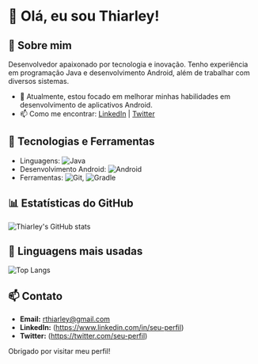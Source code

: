 # 👋 Olá, eu sou Thiarley!

## 🚀 Sobre mim
Desenvolvedor apaixonado por tecnologia e inovação. Tenho experiência em programação Java e desenvolvimento Android, além de trabalhar com diversos sistemas.

- 🌱 Atualmente, estou focado em melhorar minhas habilidades em desenvolvimento de aplicativos Android.
- 📫 Como me encontrar: [LinkedIn](https://www.linkedin.com/in/seu-perfil) | [Twitter](https://twitter.com/seu-perfil)

## 🔧 Tecnologias e Ferramentas
- Linguagens: ![Java](https://img.shields.io/badge/Java-ED8B00?style=for-the-badge&logo=java&logoColor=white)
- Desenvolvimento Android: ![Android](https://img.shields.io/badge/Android-3DDC84?style=for-the-badge&logo=android&logoColor=white)
- Ferramentas: ![Git](https://img.shields.io/badge/Git-F05032?style=for-the-badge&logo=git&logoColor=white), ![Gradle](https://img.shields.io/badge/Gradle-02303A?style=for-the-badge&logo=gradle&logoColor=white)

## 📊 Estatísticas do GitHub
![Thiarley's GitHub stats](https://github-readme-stats.vercel.app/api?username=ThDev-only&show_icons=true&theme=radical)

## 🚀 Linguagens mais usadas
![Top Langs](https://github-readme-stats.vercel.app/api/top-langs/?username=ThDev-only&layout=compact&theme=radical)

## 📫 Contato
- **Email:** rthiarley@gmail.com
- **LinkedIn:** (https://www.linkedin.com/in/seu-perfil)
- **Twitter:** (https://twitter.com/seu-perfil)

Obrigado por visitar meu perfil!
